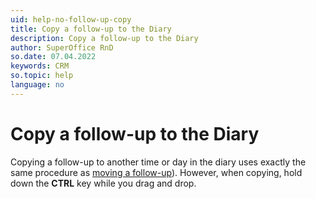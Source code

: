 ```yaml
---
uid: help-no-follow-up-copy
title: Copy a follow-up to the Diary
description: Copy a follow-up to the Diary
author: SuperOffice RnD
so.date: 07.04.2022
keywords: CRM
so.topic: help
language: no
---
```


# Copy a follow-up to the Diary

Copying a follow-up to another time or day in the diary uses exactly the same procedure as [moving a follow-up][1]). However, when copying, hold down the **CTRL** key while you drag and drop.

<!-- Referenced links -->
[1]: move-follow-up.md

<!-- Referenced images -->


